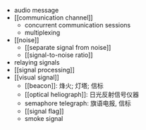 - audio message
- [[communication channel]]
    - concurrent communication sessions
    - multiplexing
- [[noise]]
    - [[separate signal from noise]]
    - [[signal-to-noise ratio]]
- relaying signals
- [[signal processing]]
- [[visual signal]]
    - [[beacon]]: 烽火; 灯塔; 信标
    - [[optical heliograph]]: 日光反射信号仪器
    - semaphore telegraph: 旗语电报, 信标
    - [[signal flag]]
    - smoke signal
